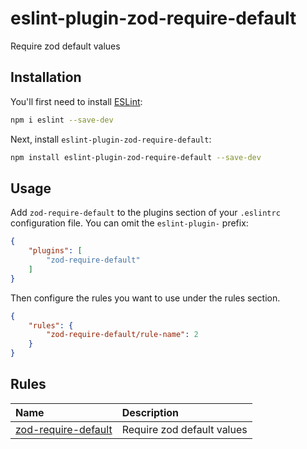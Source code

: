 # eslint-plugin-zod-require-default

Require zod default values

## Installation

You'll first need to install [ESLint](https://eslint.org/):

```sh
npm i eslint --save-dev
```

Next, install `eslint-plugin-zod-require-default`:

```sh
npm install eslint-plugin-zod-require-default --save-dev
```

## Usage

Add `zod-require-default` to the plugins section of your `.eslintrc` configuration file. You can omit the `eslint-plugin-` prefix:

```json
{
    "plugins": [
        "zod-require-default"
    ]
}
```


Then configure the rules you want to use under the rules section.

```json
{
    "rules": {
        "zod-require-default/rule-name": 2
    }
}
```

## Rules

<!-- begin auto-generated rules list -->

| Name                                                     | Description                |
| :------------------------------------------------------- | :------------------------- |
| [zod-require-default](docs/rules/zod-require-default.md) | Require zod default values |

<!-- end auto-generated rules list -->


